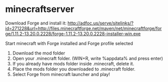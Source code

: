 # minecraftserver


Download Forge and install it: 
http://adfoc.us/serve/sitelinks/?id=271228&url=http://files.minecraftforge.net/maven/net/minecraftforge/forge/1.11.2-13.20.0.2228/forge-1.11.2-13.20.0.2228-installer-win.exe

Start minecraft with Forge installed and Forge profile selected

1. Download the mod folder
2. Open your .minecraft folder. (WIN+R, write %appdata% and press enter)
3. If you already have mods folder inside .minecraft, delete it.
4. Place the mods folder you downloaded to .minecraft folder.
5. Select Forge from minecraft launcher and play!
